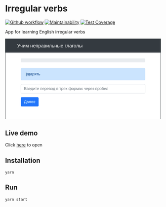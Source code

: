 # Irregular verbs

[![Github workflow](https://github.com/const-y/irregular-verbs/actions/workflows/main.yml/badge.svg)](https://github.com/const-y/irregular-verbs/actions)
[![Maintainability](https://api.codeclimate.com/v1/badges/b8876ae8d2199e8da902/maintainability)](https://codeclimate.com/github/const-y/irregular-verbs/maintainability)
[![Test Coverage](https://api.codeclimate.com/v1/badges/b8876ae8d2199e8da902/test_coverage)](https://codeclimate.com/github/const-y/irregular-verbs/test_coverage)

App for learning English irregular verbs

![Irregular verbs](./public/screen.png)

## Live demo

Click [here](https://irregular-verbs-const-y.netlify.app/) to open

## Installation

```shell
yarn
```

## Run

```shell
yarn start
```
